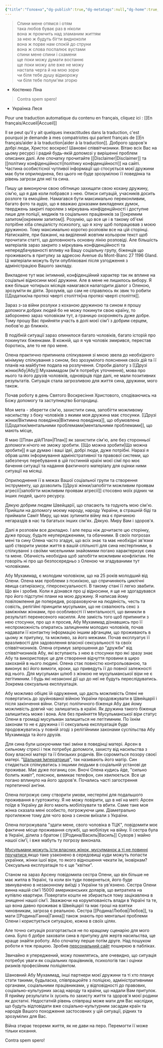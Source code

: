 ```yaml
---
{"title":"Головна","dg-publish":true,"dg-metatags":null,"dg-home":true,"permalink":"/golovna/","tags":["gardenEntry"],"dgPassFrontmatter":true,"noteIcon":""}
---
```


>Спини мене отямся і отям  
така любов буває раз в ніколи  
вона ж промчить над зламаним життям  
за нею ж будуть бігти видноколи  
вона ж порве нам спокій до струни  
вона ж слова поспалює вустами  
спини мене спини і схамени  
ще поки можу думати востаннє  
ще поки можу але вже не можу  
настала черга й на мою зорю  
чи біля тебе душу відморожу  
чи біля тебе полум'ям згорю
- Костенко Ліна

>Contra spem spero!
- Українка Леся

Pour une traduction automatique du contenu en français, cliquez ici : [[En français/Accueil\|Accueil]] 

Il se peut qu'il y ait quelques inexactitudes dans la traduction, c'est pourquoi je demande à mes compatriotes qui parlent français de [[En français/aider à la traduction\|aider à la traduction]].
Доброго здоров'я добрі люди, Христос воскрес! Шановні співвітчизники. Вітаю всіх Вас на цьому ресурсі і радий будь-якій допомозі у вирішенні проблем описаних далі. Але спочатку прочитайте [[Disclaimer\|Disclaimer]] та [[політику конфіденційності\|політику конфіденційності]] на сайті. Частина особистісної чутливої інформації що стосується моєї дружини має бути оприлюднена, без цього не буде зрозумілою її поведінка та рівень загрози для неї та сина.

Пишу це виконуючи свою обітницю захищати свою кохану дружину, сім'ю, що я дав коли побрався з нею.  Описи ситуацій, учасників досить розлоге та емоційне. Намагався бути максимально переконливим, багато фото та аудіо, що я вважаю доказами викладених думок, тверджень закриті паролем з міркувань конфіденційності і доступне лише для поліції, медиків та соціальних працівників за [[окремим запитом\|окремим запитом]]. Розумію, що все це і в такому об'ємі потрібне хіба спеціалісту психологу, що я хочу щоб попрацював з моєю дружиною. 
Тому максимально коротко розповім все на цій сторінці.
Натискайте, при бажанні, на виділений жовтим кольором текст щоб прочитати статті, що доповнюють основну лінію розповіді. Але більшість матеріалів зараз закрито з міркувань конфіденційності та непередбачуваності впливу на Вашу соціальну групу, біженців що проживають в притулку за адресою Avenue du Mont-Bianc 27
1196 Gland. Ці матеріали можуть бути опубліковані після узгодження з адміністрацією Вашого закладу.

Викладене тут має інтимний, конфіденційний характер так як вплине на соціальні відносини моєї дружини. Але в мене не лишилось вибору. Я вже більше чотирьох місяців намагався налагодити діалог з Оленою, зрозуміти як діяти. Зрозумів, що сам не справлюсь як звик то робити  [[Додатки/на протязі чверті століття\|на протязі чверті століття]]. 

Зараз з-за війни розлуки з коханою дружиною та сином я прошу допомоги добрих людей бо не можу покинути свою країну, то заборонено зараз чоловікам тут, а границю охороняють дуже добре. Тому прошу Вас прийняти участь в долі моєї сім'ї з добрим серцем, любов'ю до ближніх. 

В подібній ситуації зараз опинилося багато чоловіків, багато історій про покинутих  біженками.  В кожній, що я чув чоловік змирився, перестав боротись, але то не про мене. 

Олена практично припинила спілкування зі мною звела до необхідного мінімуму спілкування з сином, без зрозумілого пояснення своїх дій та її планів на майбутне подала на розлучення. Спроби діалогу з [[Друзі жінки/Абу\|Абу]] Мухаммадом (ім'я потребує уточнення), мова про нього та його друзів чоловіків, одновірців піде далі, не мали позитивних результатів. Ситуація стала загрозливою для життя сина, дружини, мого також.

Почав роботу в день Святого Воскресіння Христового, сподіваючись на Божу допомогу та заступництво Богородиці.

Моя мета - зберегти сім'ю, захистити сина, запобігти можливому насильству з боку чоловіків з якими моя дружина має стосунки. [[Друзі жінки/Віктимна поведінка\|Віктимна поведінка]], що обумовлена [[Додатки/ментальними проблемами\|ментальними проблемами]], що мають місце,  

Я маю [[План дій/План\|План]] як захистити сім'ю, але без сторонньої допомоги нічого не зможу зробити. [[Що можна зробити\|Що можна зробити]] я ще думаю і ваші ідеї, добрі люди, дуже потрібні. Наразі я обрав шлях інформування адміністративної та правової системи, що забезпечує перебування в цій гостинній країні моєї сімї про моє бачення ситуації та надання фактичного матеріалу для оцінки ними ситуації на місяці.

Оприлюднення її в межах Вашої соціальної групи та створення інструменту, що дозволить [[Друзі жінки/запобігти можливим проявам агресії\|запобігти можливим проявам агресії]]  стосовно моїх рідних чи інших людей, цього ресурсу. 

Дякую добрим людям Швейцарії, що спасають та годують мою сім'ю. Прийшли на допомогу моєму народу, народу України,  в страшній біді та приймали Саміт Миру, що має зупинити війну яка є причиною негараздів в нас та багатьох інших сім'ях. Дякую. Миру Вам і здоров'я.

Далі я розповім все докладно. І  але перш ніж дочитаєте цю сторінку, дуже прошу, будьте неупередженими, та обачними. В своїх погрозах мені та сину Олена часто згадує, що всіх знає та має необхідні зв'язки щоб створити умови життя в вашій спільноті для сина нестерпними, в спілкуванні з своїми чисельними знайомими погано характеризує сина та мене. Обачність необхідна щоб запобігти можливим конфліктам. Не говоріть ні про що безпосередньо з Оленою чи згадуваними тут чоловіками.

Абу Мухаммад, є молодим чоловіком, що на 25 років молодший від Олени. Олена має проблеми з психікою, що спричиняють циклічні явища сатиріазису, гіперсексуальності. В такому стані її легко звабити. Що він і зробив. Коли я дізнався про ці відносини, я ще не здогадувався про його підступні плани на мою дружину. Я написав йому повіломлення де попередив, розраховуючи на людяність, честь та совість, релігійні принципи мусульман, що не схвалюють секс з заміжніми жінками, про особливості її ментальності, що виникли в результаті перенесеного насилля. Але замість того щоб припинити з нею стосунки, про що я просив, Абу Мухаммад дізнавшись про її неспроможність опиратись залицянням молодих чоловіків, почав надавати її контактну інформацію іншим афганцям, що проживають в цьому ж притулку, та можливо, за його межами.  Почав  експлуатує її  вразливості для задоволення власної сексуальності та своїх співвітчизників. Олена отримує запрошення до "дружби"  від співвітчизників Абу, які вступають з нею в стосунки про які зразу знає Абу та використовує це для створення відчуття провини в щиро закоханій в нього людині. Олена стає повністю контрольованою, та виконує всі його вимоги, кроки, що приведуть її до повної залежності від нього. Для мусульман шлюб з жінкою не мусульманської віри не є легітимним. І будь які незаконні дії що до неї не будуть переслідуватись. Зокрема сексуальна експлуатація.

Абу можливо обіцяє їй одруження, що дасть можливість Олені не повертатись до зруйнованої війною України продовжувати в Швейцарії і після закінчення війни. Статус політичного біженця Абу дає йому можливість довгий час залишатись в країні. Як дружина такого біженця залишитись може і вона. Але без прийняття Мусульманської віри статус Олени в громаді мусульман залишиться не легітимним. По їхнім законам то не є дружина і її сексуальна експлуатація буде продовжуватись у повній згоді з релігійними законами суспільства Абу Мухаммада та його друзів.

Для сина були шокуючими такі зміни в поведінці матері. Арсен в сильному стресі і теж потребує допомоги, захисту від насильства з боку власної матері та її близьких родичів. Він соромиться позору своєї матері. "[Шальная Імператриця](https://dzen.ru/a/XoUIZOQq4xd3McDJ)", так називають його матір. Син стидається спілкуватись з іншими людьми в соціальній установі де проживає. Має дуже поганиц сон. Вночі Олена кудись йде, "сильно болить живіт", пояснює, вимикає телефон, син хвилюється. Все це погано вплинуло на його здоров'я. Почались часті загострення герпетичної ангіни.

Олена погрожує сину створити умови, нестерпні для подальшого проживання в гуртожитку. Я не можу повірити, що в неї на меті:  Арсен поїде в Україну де його мають мобілізувати та вбити. Саме таке моя жінка сказала мені особисто, погрожуючи цим. Діаметрально протилежне тому для чого вона з сином виїхали з України.

Олена погрожувала "здати мене, свого чоловіка в ТЦК", повідомити моє фактичне місце проживання службі, що мобілізує на війну. Її сестра була в Україні, ділила з братом ( [[Родина/Василь\|Василь]] Суворв ) майно нашої сім'ї, і вже мабуть ту погрозу виконала.

[Мусульмани можуть їсти власних жінок, мусулманок а ті не повинні пручатися ](https://m.youtube.com/watch?v=GMXKdOLdcq8&si=YiZs2LDM2xDnye8V) якщо таке узаконено в середовищі куди можуть попасти українки, жінки ішої віри, то якого відношення чекати їм, іновіркам? Сексуальна експлуатація то є ще "квітки".

Станом на зараз Арсену повідомила сестра Олени, що він більше не має житла в Україні, та коли він туди повернеться, його буде звинувачено в незаконному виїзді з України та ув'язнено. Сестра Олени винна нашій сім'ї 15000 американських доларів, що витратила на купівлю квартири. Повертати кошти не збирається тому зацікавлена в знищенні нашої сім'ї. Зважаючи на корумпованість влади в Україні та те, що вона давно проживає в Швейцарії та має гроші на взятки чиновникам, загроза є реальною. Сестра [[Родина/Любов\|Любов]], та мати [[Родина/Ганна\|Ганна]] також знають про ментальні проблеми Олени і користується ситуацією, кожна в своїх цілях.

Але точно ситуація розгортається не по кращому сценарію для мого сина. Було б добре заховати сина в притулку для жертв насильства, ще краще знайти роботу. Або спочатку перше потім друге. Над пошуком роботи я теж працюю. Зробив [персональний сайт](https://violin.pp.ua) поширюю в пабліках.

Звичайно я упереджений, можу помилятись, але очевидно, що ситуація потребує уваги як соціальних працівників, психологів так і оцінки ризиків професійним поліціянтом.

Шановний Абу Мухаммад, інші партнери моєї дружини та ті хто планує стати такими, будьласка, співпрацюйте з поліцією, адміністративними органами, соціальними працівниками, у відповідності до правових, соціально-культурних засад народу та країни, що надали Вам притулок. Я прийму результати їх зусиль по захисту життя та здоров'я моєї родини як достатні. Недостатній рівень співпраці може мати для Вас наслідки, що будуть відповідати вже соціально-культурним засадам країн та народів Вашого походження застосовних у цій ситуації, рідних та зрозумілих для Вас.

Війна зтирає теореми життя, як не дави на перо. Перемогти її може тільки кохання.

Contra spem spero!

